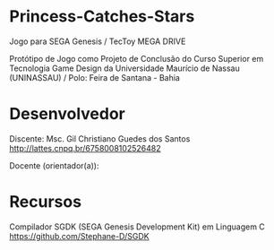 # Princess-Catches-Stars
Jogo para SEGA Genesis /  TecToy MEGA DRIVE

Protótipo de Jogo como Projeto de Conclusão do Curso Superior em Tecnologia Game Design
da Universidade Maurício de Nassau (UNINASSAU) / Polo: Feira de Santana - Bahia

# Desenvolvedor
Discente: Msc. Gil Christiano Guedes dos Santos
<br> http://lattes.cnpq.br/6758008102526482 

Docente (orientador(a)):

# Recursos
Compilador SGDK (SEGA Genesis Development Kit) em Linguagem C
<br>https://github.com/Stephane-D/SGDK 

